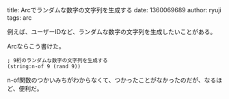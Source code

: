 title: Arcでランダムな数字の文字列を生成する
date: 1360069689
author: ryuji
tags: arc

例えば、ユーザーIDなど、ランダムな数字の文字列を生成したいことがある。

Arcならこう書けた。

    ; 9桁のランダムな数字の文字列を生成する
    (string:n-of 9 (rand 9))

n-of関数のつかいみちがわからなくて、つかったことがなかったのだが、なるほど、便利だ。
